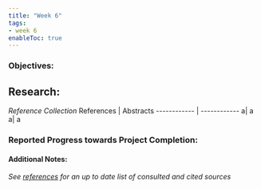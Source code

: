 ```yaml
---
title: "Week 6"
tags:
- week 6
enableToc: true
---
```


### Objectives: 


## Research:
_Reference Collection_
References | Abstracts
------------ | ------------
a| a
a| a







### Reported Progress towards Project Completion:


#### Additional Notes:

*See [references](/notes/vault/references.md) for an up to date list of consulted and cited sources*